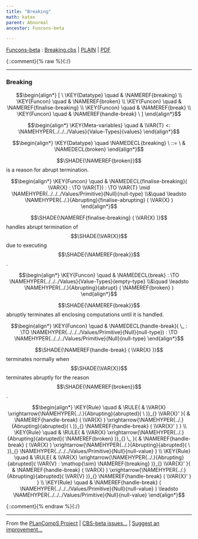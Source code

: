 ```yaml
---
title: "Breaking"
math: katex
parent: Abnormal
ancestor: Funcons-beta

---
```

[Funcons-beta] : [Breaking.cbs] \| [PLAIN] \| [PDF]

{::comment}{% raw %}{:/}


----

### Breaking
               


$$\begin{align*}
  [ \
  \KEY{Datatype} \quad & \NAMEREF{breaking} \\
  \KEY{Funcon} \quad & \NAMEREF{broken} \\
  \KEY{Funcon} \quad & \NAMEREF{finalise-breaking} \\
  \KEY{Funcon} \quad & \NAMEREF{break} \\
  \KEY{Funcon} \quad & \NAMEREF{handle-break}
  \ ]
\end{align*}$$

$$\begin{align*}
  \KEY{Meta-variables} \quad
  & \VAR{T} <: \NAMEHYPER{../../../Values}{Value-Types}{values}
\end{align*}$$

$$\begin{align*}
  \KEY{Datatype} \quad 
  \NAMEDECL{breaking} 
  \ ::= \ & \NAMEDECL{broken}
\end{align*}$$


  $$\SHADE{\NAMEREF{broken}}$$ is a reason for abrupt termination.


$$\begin{align*}
  \KEY{Funcon} \quad
  & \NAMEDECL{finalise-breaking}(
                       \VAR{X} :  \TO \VAR{T}) 
    :  \TO \VAR{T}  \mid \NAMEHYPER{../../../Values/Primitive}{Null}{null-type} \\&\quad
    \leadsto \NAMEHYPER{../.}{Abrupting}{finalise-abrupting}
               (  \VAR{X} )
\end{align*}$$


  $$\SHADE{\NAMEREF{finalise-breaking}
           (  \VAR{X} )}$$ handles abrupt termination of $$\SHADE{\VAR{X}}$$ due to executing
  $$\SHADE{\NAMEREF{break}}$$.


$$\begin{align*}
  \KEY{Funcon} \quad
  & \NAMEDECL{break} 
    :  \TO \NAMEHYPER{../../../Values}{Value-Types}{empty-type} \\&\quad
    \leadsto \NAMEHYPER{../.}{Abrupting}{abrupt}
               (  \NAMEREF{broken} )
\end{align*}$$


  $$\SHADE{\NAMEREF{break}}$$ abruptly terminates all enclosing computations until it is handled.


$$\begin{align*}
  \KEY{Funcon} \quad
  & \NAMEDECL{handle-break}(
                       \_ :  \TO \NAMEHYPER{../../../Values/Primitive}{Null}{null-type}) 
    :  \TO \NAMEHYPER{../../../Values/Primitive}{Null}{null-type} 
\end{align*}$$


  $$\SHADE{\NAMEREF{handle-break}
           (  \VAR{X} )}$$ terminates normally when $$\SHADE{\VAR{X}}$$ terminates abruptly for the
  reason $$\SHADE{\NAMEREF{broken}}$$.


$$\begin{align*}
  \KEY{Rule} \quad
    & \RULE{
      &  \VAR{X} \xrightarrow{\NAMEHYPER{../.}{Abrupting}{abrupted}(   \  )}_{} 
          \VAR{X}'
      }{
      &  \NAMEREF{handle-break}
                      (  \VAR{X} ) \xrightarrow{\NAMEHYPER{../.}{Abrupting}{abrupted}(   \  )}_{} 
          \NAMEREF{handle-break}
            (  \VAR{X}' )
      }
\\
  \KEY{Rule} \quad
    & \RULE{
      &  \VAR{X} \xrightarrow{\NAMEHYPER{../.}{Abrupting}{abrupted}(  \NAMEREF{broken} )}_{} 
          \_
      }{
      &  \NAMEREF{handle-break}
                      (  \VAR{X} ) \xrightarrow{\NAMEHYPER{../.}{Abrupting}{abrupted}(   \  )}_{} 
          \NAMEHYPER{../../../Values/Primitive}{Null}{null-value}
      }
\\
  \KEY{Rule} \quad
    & \RULE{
      &  \VAR{X} \xrightarrow{\NAMEHYPER{../.}{Abrupting}{abrupted}(  \VAR{V} : \mathop{\sim} \NAMEREF{breaking} )}_{} 
          \VAR{X}'
      }{
      &  \NAMEREF{handle-break}
                      (  \VAR{X} ) \xrightarrow{\NAMEHYPER{../.}{Abrupting}{abrupted}(  \VAR{V} )}_{} 
          \NAMEREF{handle-break}
            (  \VAR{X}' )
      }
\\
  \KEY{Rule} \quad
    & \NAMEREF{handle-break}
        (  \NAMEHYPER{../../../Values/Primitive}{Null}{null-value} ) \leadsto 
        \NAMEHYPER{../../../Values/Primitive}{Null}{null-value}
\end{align*}$$



[Funcons-beta]: /CBS-beta/math/Funcons-beta
  "FUNCONS-BETA"
[Unstable-Funcons-beta]: /CBS-beta/math/Unstable-Funcons-beta
  "UNSTABLE-FUNCONS-BETA"
[Languages-beta]: /CBS-beta/math/Languages-beta
  "LANGUAGES-BETA"
[Unstable-Languages-beta]: /CBS-beta/math/Unstable-Languages-beta
  "UNSTABLE-LANGUAGES-BETA"
[CBS-beta]: /CBS-beta
  "CBS-BETA"
[Breaking.cbs]: https://github.com/plancomps/CBS-beta/blob/math/Funcons-beta/Computations/Abnormal/Breaking/Breaking.cbs
  "CBS SOURCE FILE ON GITHUB"
[PLAIN]: /CBS-beta/docs/Funcons-beta/Computations/Abnormal/Breaking
  "CBS SOURCE WEB PAGE"
 [PRETTY]: /CBS-beta/math/Funcons-beta/Computations/Abnormal/Breaking
  "CBS-KATEX WEB PAGE"
[PDF]: https://github.com/plancomps/CBS-beta/blob/math/Funcons-beta/Computations/Abnormal/Breaking/Breaking.pdf
  "CBS-LATEX PDF FILE"
[PLanCompS Project]: https://plancomps.github.io
  "PROGRAMMING LANGUAGE COMPONENTS AND SPECIFICATIONS PROJECT HOME PAGE"
{::comment}{% endraw %}{:/}


____

From the [PLanCompS Project] | [CBS-beta issues...] | [Suggest an improvement...]

[CBS-beta issues...]: https://github.com/plancomps/CBS-beta/issues
  "CBS-BETA ISSUE REPORTS ON GITHUB"
[Suggest an improvement...]: mailto:plancomps@gmail.com?Subject=CBS-beta%20-%20comment&Body=Re%3A%20CBS-beta%20specification%20at%20Computations/Abnormal/Breaking/Breaking.cbs%0A%0AComment/Query/Issue/Suggestion%3A%0A%0A%0ASignature%3A%0A
  "GENERATE AN EMAIL TEMPLATE"
